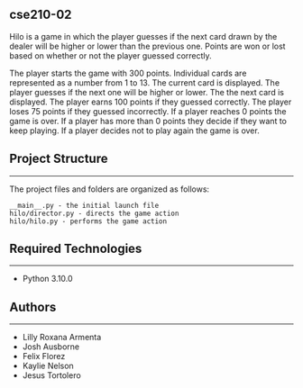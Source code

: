 ## cse210-02

Hilo is a game in which the player guesses if the next card drawn by the dealer will be higher or lower than the previous one. Points are won or lost based on whether or not the player guessed correctly.

The player starts the game with 300 points. Individual cards are represented as a number from 1 to 13.
The current card is displayed. The player guesses if the next one will be higher or lower.
The the next card is displayed. The player earns 100 points if they guessed correctly.
The player loses 75 points if they guessed incorrectly. If a player reaches 0 points the game is over. If a player has more than 0 points they decide if they want to keep playing. If a player decides not to play again the game is over.



## Project Structure
---
The project files and folders are organized as follows:
```
__main__.py - the initial launch file
hilo/director.py - directs the game action
hilo/hilo.py - performs the game action

```

## Required Technologies
---

* Python 3.10.0

## Authors
---

- Lilly Roxana Armenta
- Josh Ausborne
- Felix Florez
- Kaylie Nelson
- Jesus Tortolero

